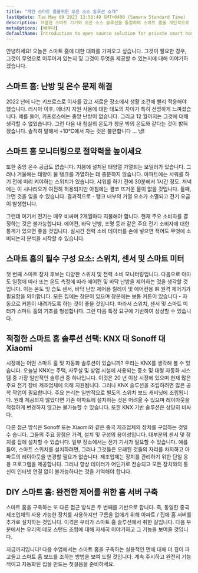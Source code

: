 ```yaml
---
title: "개인 스마트 홈을위한 오픈 소스 솔루션 소개"
lastUpdate: Tue May 09 2023 13:56:49 GMT+0400 (Samara Standard Time)
description: 저렴한 스마트 기기와 오픈 소스 솔루션을 통합하여 스마트 홈을 개인적으로 지향하고 작업에서 구름에 의존하지 않도록하는 방법을 배우게 될 것입니다.
metaOptions: [배우다]
defaultName: Introduction to open source solution for private smart homes
---
```


<LessonImages src="smart-home-intro/open-source-private-smart-home-intro.png" imageClasses="mb full" />

<RoboAcademyText>
  안녕하세요! 오늘은 스마트 홈에 대한 대화를 가져오고 싶습니다. 그것이 필요한 경우, 그것이 무엇으로 이루어져 있는지 및 그것이 무엇을 제공할 수 있는지에 대해 이야기하겠습니다.
</RoboAcademyText>

## 스마트 홈: 난방 및 온수 문제 해결

2022 년에 나는 키프로스로 이사를 갔고 새로운 장소에서 생활 조건에 빨리 적응해야 했습니다. 러시아 이후, 에너지 자원 사용에 대한 태도의 차이가 특히 선명하게 느껴졌습니다. 예를 들어, 키프로스에는 중앙 난방이 없습니다. 그리고 12 월까지는 그것에 대해 생각할 수 없었습니다. 그런 다음 내 침실의 온도가 창문 밖의 온도와 같다는 것이 밝혀졌습니다. 솔직히 말해서 +10°C에서 자는 것은 불편합니다 ... 냉!

## 스마트 홈 모니터링으로 절약력을 높이세요

또한 중앙 온수 공급도 없습니다. 지붕에 설치된 태양열 가열되는 보일러가 있습니다. 그러나 겨울에는 태양이 물 탱크를 가열하는 데 충분하지 않습니다. 아파트에는 샤워를 하기 전에 미리 켜야하는 스위치가 있습니다. 샤워를 하기 전에 30분에서 1시간 정도. 저녁에는 이 시나리오가 여전히 허용되지만 아침에는 결코 뜨거운 물이 없을 것입니다. 둘째, 끄먼 것을 잊을 수 있습니다. 결과적으로 - 탱크 내부의 가열 요소가 소멸되고 전기 요금이 발생합니다.

그런데 여기서 전기는 매우 비싸며 2개월마다 지불해야 합니다. 현재 주요 소비자를 결정하는 것은 불가능합니다. 에어컨, 바닥 난방, 조명 등과 같은 주요 전기 소비자에 대한 통계가 있으면 좋을 것입니다. 실시간 전력 소비 데이터를 손에 넣으면 적어도 무엇에 소비되는지 분석을 시작할 수 있습니다.

## 스마트 홈의 필수 구성 요소: 스위치, 센서 및 스마트 미터

첫 번째 스마트 장치 후보는 다양한 스위치 및 전력 소비 모니터링입니다. 다음으로 아마도 일정에 따라 또는 온도 측정에 따라 에어컨 및 바닥 난방을 제어하는 것을 생각할 것입니다. 이는 온도 및 습도 센서, 바닥 난방 제어용 릴레이 및 에어컨용 IR 원격 제어기가 필요함을 의미합니다. 모든 집에는 창문이 있으며 창문에는 보통 커튼이 있습니다 - 자동으로 커튼이 내려가도록 하는 것이 좋을 것입니다. 따라서 스위치, 센서 및 스마트 미터가 스마트 홈의 기초를 형성합니다. 그런 다음 특정 요구에 기반하여 상상할 수 있습니다.

## 적절한 스마트 홈 솔루션 선택: KNX 대 Sonoff 대 Xiaomi

시장에는 어떤 스마트 홈 및 자동화 솔루션이 있습니까? 우리는 KNX를 생각해 볼 수 있습니다. 오늘날 KNX는 주택, 사무실 및 상업 시설에 사용되는 중소 및 대형 자동화 시스템 중 가장 일반적인 솔루션 중 하나입니다. 이것은 20 년 이상 시장에 있으며 현재 많은 주요 전기 장비 제조업체에 의해 지원됩니다. 그러나 KNX 솔루션을 조립하려면 많은 공학 작업이 필요합니다. 주요 논리는 일반적으로 별도의 스위치 보드 캐비닛에 조립됩니다. 원래 제공되지 않았다면 기존 아파트에 설치하는 것은 어려울 수 있으며 레이아웃을 적절하게 변경하지 않고는 불가능할 수 있습니다. 또한 KNX 기반 솔루션은 상당히 비싸다.

다른 접근 방식은 Sonoff 또는 Xiaomi와 같은 중국 제조업체의 장치를 구입하는 것일 수 습니다. 그들의 주요 장점은 가격, 설치 및 구성의 용이성입니다. 대부분의 센서 및 장치를 집에 설치할 수 있습니다. 일부 장소에서는 전기 기사가 필요할 수 있습니다. 예를 들어, 스마트 스위치를 설치하려면, 그러나 그것들은 오래된 것들의 자리를 차지하고 아파트의 레이아웃을 변경할 필요가 없습니다. 제조업체는 장치를 관리하기 위한 단일 응용 프로그램을 제공합니다. 그러나 항상 데이터가 어딘가로 전송되고 모든 장치와의 통신이 인터넷 연결 없이 불가능하다는 것을 기억해야 합니다.


## DIY 스마트 홈: 완전한 제어를 위한 홈 서버 구축

스마트 홈을 구축하는 또 다른 접근 방식은 두 번째를 기반으로 합니다. 즉, 동일한 중국 제조업체의 사용 가능한 장치를 사용하지만 구름을 없애기 위해 아파트 / 집에 홈 서버를 추가로 설치하는 것입니다. 이겪은 우리가 스마트 홈 솔루션에서 취한 길입니다. 다음 부분에서는 우리의 데모 스탠드 조립에 대해 자세히 이야기하고 그 기능을 보여줄 것입니다.

<RoboAcademyText fWeight="500">
  지금까지입니다! 다음 수업에서는 스마트 홈을 구축하는 실용적인 면에 대해 더 깊이 파고들고 스마트 홈 보드를 조하는 방법을 보여 드릴 것입니다. 계속 주시하고 완전히 기능적이고 자동화된 집을 만드는 첫걸음을 준비하세요.
</RoboAcademyText>